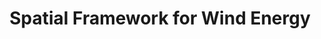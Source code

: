 ---
schema: default
title: Spatial Framework for Wind Energy
organization: Argyll and Bute Council
notes: >-
    Spatial Framework for Wind Turbines over 50 metres: Supplementary Guidance to Local Development Plan 2015. Adopted December 2016
resources:
  - name: Spatial Framework for Wind Energy FEATURE LAYER
  - url: >-
      
  - format: FEATURE LAYER
license: 
category:

  - renewable energy
  - Planning
  - LDP
maintainer: Argyll and Bute Council
maintainer_email: someone@example.com
---
